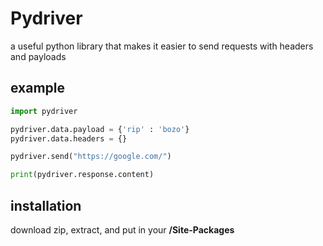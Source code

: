 # Pydriver

a useful python library that makes it easier 
to send requests with headers and payloads 

## example

```python
import pydriver

pydriver.data.payload = {'rip' : 'bozo'}
pydriver.data.headers = {}

pydriver.send("https://google.com/")

print(pydriver.response.content)
```

## installation

download zip, extract, and put in your 
**/Site-Packages**

